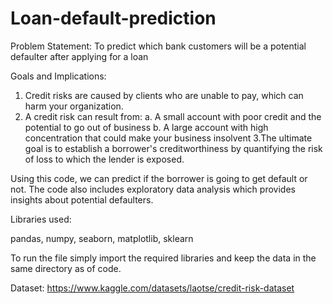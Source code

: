 # Loan-default-prediction

Problem Statement:
To predict which bank customers will be a potential defaulter after applying for a loan

Goals and Implications:
1. Credit risks are caused by clients who are unable to pay, which can harm your organization.
2. A credit risk can result from:
 a. A small account with poor credit and the potential to go out of business
 b. A large account with high concentration that could make your business insolvent
3.The ultimate goal is to establish a borrower's creditworthiness by quantifying the risk of loss to which the lender is exposed.

Using this code, we can predict if the borrower is going to get default or not. 
The code also includes exploratory data analysis which provides insights about potential defaulters.


Libraries used:

pandas,
numpy,
seaborn,
matplotlib,
sklearn


To run the file simply import the required libraries and keep the data in the same directory as of code.

Dataset: https://www.kaggle.com/datasets/laotse/credit-risk-dataset
